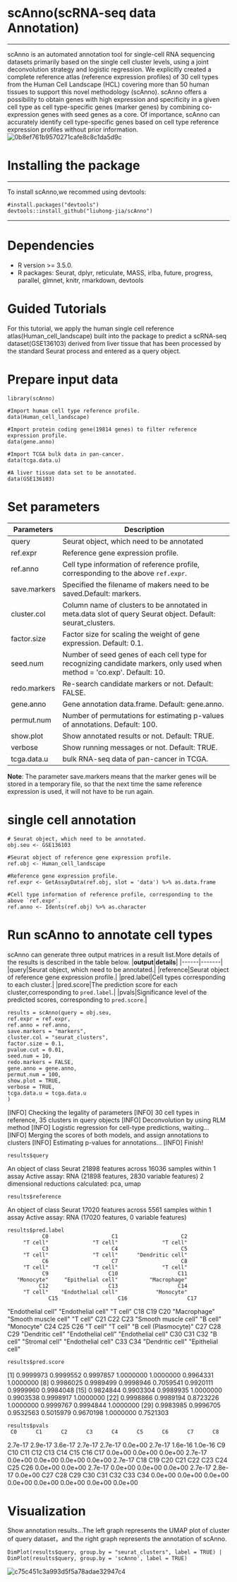 # scAnno(**sc**RNA-seq data **A**nnotation)

***

scAnno is an automated annotation tool for single-cell RNA sequencing datasets primarily based on the single cell cluster levels, using a joint deconvolution strategy and logistic regression. We explicitly created a complete reference atlas (reference expression profiles) of 30 cell types from the Human Cell Landscape (HCL) covering more than 50 human tissues to support this novel methodology (scAnno). scAnno offers a possibility to obtain genes with high expression and specificity in a given cell type as cell type-specific genes (marker genes) by combining co-expression genes with seed genes as a core. Of importance, scAnno can accurately identify cell type-specific genes based on cell type reference expression profiles without prior information. 
![0b8ef761b9570271cafe8c8c1da5d9c](https://user-images.githubusercontent.com/115637576/225221093-25bc6048-40f5-4d81-b890-ceddb6f10223.png)

# Installing the package

***
 
To install scAnno,we recommed using devtools:  

    #install.packages("devtools")  
    devtools::install_github("liuhong-jia/scAnno")  

***

# Dependencies
- R version >= 3.5.0.
- R packages: Seurat, dplyr, reticulate, MASS, irlba, future, progress, parallel, glmnet, knitr, rmarkdown, devtools

# Guided Tutorials
For this tutorial, we apply the human single cell reference atlas(Human_cell_landscape) built into the package to predict a scRNA-seq dataset(GSE136103) derived from liver tissue that has been processed by the standard Seurat process and entered as a query object.


# Prepare input data

    library(scAnno)
    
    #Import human cell type reference profile.
    data(Human_cell_landscape)
    
    #Import protein coding gene(19814 genes) to filter reference expression profile.
    data(gene.anno)
    
    #Import TCGA bulk data in pan-cancer.
    data(tcga.data.u)
    
    #A liver tissue data set to be annotated.
    data(GSE136103)
    
  
# Set parameters
|**Parameters**|**Description**                      |
|----------|-----------------------------------------|
|query     |Seurat object, which need to be annotated|
|ref.expr  |Reference gene expression profile.       |
|ref.anno  |Cell type information of reference profile, corresponding to the above `ref.expr`.|
|save.markers|Specified the filename of makers need to be saved.Default: markers.|
|cluster.col|Column name of clusters to be annotated in meta.data slot of query Seurat object. Default: seurat_clusters.|
|factor.size|Factor size for scaling the weight of gene expression. Default: 0.1.|
|seed.num|Number of seed genes of each cell type for recognizing candidate markers, only used when method = 'co.exp'. Default: 10.|
|redo.markers|Re-search candidate markers or not. Default: FALSE.|
|gene.anno|Gene annotation data.frame. Default: gene.anno.|
|permut.num|Number of permutations for estimating p-values of annotations. Default: 100.|
|show.plot|Show annotated results or not. Default: TRUE.|
|verbose|Show running messages or not. Default: TRUE.|
|tcga.data.u|bulk RNA-seq data of pan-cancer in TCGA.|

**Note**: The parameter save.markers means that the marker genes will be stored in a temporary file, so that the next time the same reference expression is used, it will not have to be run again.
# single cell annotation

    # Seurat object, which need to be annotated.
    obj.seu <- GSE136103
    
    #Seurat object of reference gene expression profile.
    ref.obj <- Human_cell_landscape
    
    #Reference gene expression profile.
    ref.expr <- GetAssayData(ref.obj, slot = 'data') %>% as.data.frame
    
    #Cell type information of reference profile, corresponding to the above `ref.expr`.
    ref.anno <- Idents(ref.obj) %>% as.character
    
# Run scAnno to annotate cell types
scAnno can generate three output matrices in a result list.More details of the results is described in the table below.
|**output**|**details**|
|------|-------|
|query|Seurat object, which need to be annotated.|
|reference|Seurat object of reference gene expression profile.|
|pred.label|Cell types corresponding to each cluster.|
|pred.score|The prediction score for each cluster,corresponding to `pred.label`.|
|pvals|Significance level of the predicted scores, corresponding to `pred.score`.|

	results = scAnno(query = obj.seu,
	ref.expr = ref.expr,
	ref.anno = ref.anno,
	save.markers = "markers",
	cluster.col = "seurat_clusters",
	factor.size = 0.1,
	pvalue.cut = 0.01,
	seed.num = 10,
	redo.markers = FALSE,
	gene.anno = gene.anno,
	permut.num = 100,
	show.plot = TRUE,
	verbose = TRUE,
	tcga.data.u = tcga.data.u
	)
[INFO] Checking the legality of parameters
[INFO] 30 cell types in reference, 35 clusters in query objects
[INFO] Deconvolution by using RLM method
[INFO] Logistic regression for cell-type predictions, waiting...
[INFO] Merging the scores of both models, and assign annotations to clusters
[INFO] Estimating p-values for annotations...
[INFO] Finish!
	
	results$query
An object of class Seurat
21898 features across 16036 samples within 1 assay
Active assay: RNA (21898 features, 2830 variable features)
2 dimensional reductions calculated: pca, umap
	
	results$reference
An object of class Seurat
17020 features across 5561 samples within 1 assay
Active assay: RNA (17020 features, 0 variable features)

    results$pred.label
               C0                    C1                    C2 
         "T cell"              "T cell"              "T cell" 
               C3                    C4                    C5 
         "T cell"              "T cell"      "Dendritic cell" 
               C6                    C7                    C8 
         "T cell"              "T cell"              "T cell" 
               C9                   C10                   C11 
       "Monocyte"     "Epithelial cell"          "Macrophage" 
              C12                   C13                   C14 
         "T cell"    "Endothelial cell"            "Monocyte" 
                 C15                   C16                   C17 
"Endothelial cell"    "Endothelial cell"              "T cell" 
              C18                   C19                   C20 
     "Macrophage"  "Smooth muscle cell"              "T cell" 
              C21                   C22                   C23 
	  "Smooth muscle cell"              "B cell"            "Monocyte" 
               C24                   C25                   C26 
          "T cell"              "T cell" "B cell (Plasmocyte)" 
               C27                   C28                   C29 
   "Dendritic cell"    "Endothelial cell"    "Endothelial cell" 
                C30                   C31                   C32 
         "B cell"        "Stromal cell"    "Endothelial cell" 
                C33                   C34 
 "Dendritic cell"     "Epithelial cell"

    results$pred.score
[1] 0.9999973 0.9999552 0.9997857 1.0000000 1.0000000 0.9964331 1.0000000
 [8] 0.9986025 0.9989499 0.9998946 0.7059541 0.9920111 0.9999960 0.9984048
[15] 0.9824844 0.9903304 0.9989935 1.0000000 0.9903538 0.9998917 1.0000000
[22] 0.9998866 0.9989194 0.8723226 1.0000000 0.9999767 0.9994844 1.0000000
[29] 0.9983985 0.9996705 0.9532563 0.5015979 0.9670198 1.0000000 0.7521303
    
    results$pvals
     C0      C1      C2      C3      C4      C5      C6      C7      C8 
2.7e-17 2.9e-17 3.6e-17 2.7e-17 2.7e-17 0.0e+00 2.7e-17 1.6e-16 1.0e-16 
     C9     C10     C11     C12     C13     C14     C15     C16     C17 
0.0e+00 0.0e+00 0.0e+00 2.7e-17 0.0e+00 0.0e+00 0.0e+00 0.0e+00 2.7e-17 
    C18     C19     C20     C21     C22     C23     C24     C25     C26 
0.0e+00 0.0e+00 2.7e-17 0.0e+00 0.0e+00 0.0e+00 2.7e-17 2.8e-17 0.0e+00 
    C27     C28     C29     C30     C31     C32     C33     C34 
0.0e+00 0.0e+00 0.0e+00 0.0e+00 0.0e+00 0.0e+00 0.0e+00 0.0e+00

# Visualization
Show annotation results...The left graph represents the UMAP plot of cluster of query dataset，and the right graph represents the annotation of scAnno.

    DimPlot(results$query, group.by = "seurat_clusters", label = TRUE) | DimPlot(results$query, group.by = 'scAnno', label = TRUE)
    
![c75c451c3a993d5f5a78adae32947c4](https://user-images.githubusercontent.com/115637576/218242912-44df6b81-7501-4840-aa1d-d97bb7121aea.png)


